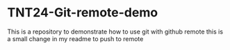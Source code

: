 # TNT24-Git-remote-demo
This is a repository to demonstrate how to use git with github remote
this is a small change in my readme to push to remote

